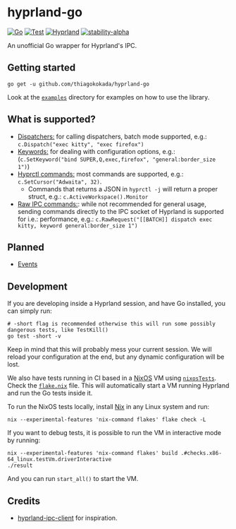 # hyprland-go

[![Go](https://github.com/thiagokokada/hyprland-go/actions/workflows/go.yml/badge.svg)](https://github.com/thiagokokada/hyprland-go/actions/workflows/go.yml)
[![Test](https://github.com/thiagokokada/hyprland-go/actions/workflows/nix.yaml/badge.svg)](https://github.com/thiagokokada/hyprland-go/actions/workflows/nix.yaml)
[![Hyprland](https://img.shields.io/badge/Hyprland-0.41.2-blue)](https://github.com/hyprwm/Hyprland)
[![stability-alpha](https://img.shields.io/badge/stability-alpha-f4d03f.svg)](https://github.com/mkenney/software-guides/blob/master/STABILITY-BADGES.md#alpha)

An unofficial Go wrapper for Hyprland's IPC.

## Getting started

```
go get -u github.com/thiagokokada/hyprland-go
```

Look at the [`examples`](./examples) directory for examples on how to use the
library.

## What is supported?

- [Dispatchers:](https://wiki.hyprland.org/Configuring/Dispatchers/) for
  calling dispatchers, batch mode supported, e.g.: `c.Dispatch("exec kitty",
  "exec firefox")`
- [Keywords:](https://wiki.hyprland.org/Configuring/Keywords/) for dealing with
  configuration options, e.g.: (`c.SetKeyword("bind SUPER,Q,exec,firefox",
  "general:border_size 1")`)
- [Hyprctl commands:](https://wiki.hyprland.org/Configuring/Using-hyprctl/)
  most commands are supported, e.g.: `c.SetCursor("Adwaita",
  32)`.
  + Commands that returns a JSON in `hyprctl -j` will return a proper struct,
    e.g.: `c.ActiveWorkspace().Monitor`
- [Raw IPC commands:](https://wiki.hyprland.org/IPC/): while not recommended
  for general usage, sending commands directly to the IPC socket of Hyprland is
  supported for i.e.: performance, e.g.: `c.RawRequest("[[BATCH]] dispatch exec
  kitty, keyword general:border_size 1")`

## Planned

- [Events](https://wiki.hyprland.org/Plugins/Development/Event-list/)

## Development

If you are developing inside a Hyprland session, and have Go installed, you can
simply run:

```console
# -short flag is recommended otherwise this will run some possibly dangerous tests, like TestKill()
go test -short -v
```

Keep in mind that this will probably mess your current session. We will reload
your configuration at the end, but any dynamic configuration will be lost.

We also have tests running in CI based in a [NixOS](https://nixos.org/) VM
using [`nixosTests`](https://wiki.nixos.org/wiki/NixOS_VM_tests). Check the
[`flake.nix`](./flake.nix) file. This will automatically start a VM running
Hyprland and run the Go tests inside it.

To run the NixOS tests locally, install [Nix](https://nixos.org/download/) in
any Linux system and run:

```console
nix --experimental-features 'nix-command flakes' flake check -L
```

If you want to debug tests, it is possible to run the VM in interactive mode by
running:

```console
nix --experimental-features 'nix-command flakes' build .#checks.x86-64_linux.testVm.driverInteractive
./result
```

And you can run `start_all()` to start the VM.

## Credits

- [hyprland-ipc-client](https://github.com/labi-le/hyprland-ipc-client) for
inspiration.
